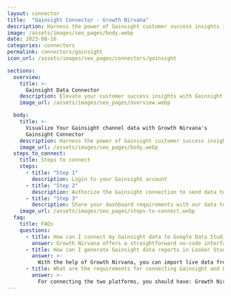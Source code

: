 ```yaml
---
layout: connector
title:  "Gainsight Connector - Growth Nirvana"
description: Harness the power of Gainsight customer success insights integrated into Looker Studio for strategic customer relationship decisions.
image: /assets/images/seo_pages/body.webp
date: 2023-08-16
categories: connectors
permalink: connectors/gainsight
icon_url: /assets/images/seo_pages/connectors/gainsight

sections:
  overview:
    title: >-
      Gainsight Data Connector
    description: Elevate your customer success insights with Gainsight integration. Seamlessly merge customer success data from Gainsight with Looker Studio's analytical capabilities, unlocking insights that shape customer retention strategies, engagement initiatives, and operational excellence.
    image_url: /assets/images/seo_pages/overview.webp

  body:
    title: >-
      Visualize Your Gainsight channel data with Growth Nirvana's
      Gainsight Connector
    description: Harness the power of Gainsight customer success insights integrated into Looker Studio for strategic customer relationship decisions.
    image_url: /assets/images/seo_pages/body.webp
  steps_to_connect:
    title: Steps to connect
    steps:
      - title: "Step 1"
        description: Login to your Gainsight account
      - title: "Step 2"
        description: Authorize the Gainsight connection to send data to Growth Nirvana
      - title: "Step 3"
        description: Share your dashboard requirements with our data team. We will build the report for you.
    image_url: /assets/images/seo_pages/steps-to-connect.webp
  faq:
    title: FAQs
    questions:
      - title: How can I connect my Gainsight data to Google Data Studio/Looker Studio?
        answer: Growth Nirvana offers a straightforward no-code interface to connect to Gainsight data sources.
      - title: How can I generate Gainsight data reports in Looker Studio?
        answer: >-
          With the help of Growth Nirvana, you can import live data from Gainsight into Looker Studio. These data can be viewed in charts, tables, and dashboards to generate branded reports that can be shared instantly.
      - title: What are the requirements for connecting Gainsight and Looker Studio?
        answer: >-
          For connecting the two platforms, you should have: Growth Nirvana Account and Gainsight Ads Account
---
```

